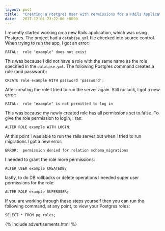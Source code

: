 ```yaml
---
layout: post
title:  "Creating a Postgres User with Permissions for a Rails Application"
date:   2017-12-01 23:22:00 +0000
---
```


I recently started working on a new Rails application, which was using Postgres. The project had a `database.yml` file checked into source control. When trying to run the app, I got an error:

```
FATAL:  role "example" does not exist
```

This was because I did not have a role with the same name as the role specified in the `database.yml`. The following Postgres command creates a role (and password):

```
CREATE role example WITH password 'password';
```

After creating the role I tried to run the server again. Still no luck, I got a new error:

```
FATAL:  role "example" is not permitted to log in
```

This was because my newly created role has all permissions set to false. To give the role permission to login, I ran:

```
ALTER ROLE example WITH LOGIN;
```

At this point I was able to run the rails server but when I tried to run migrations I got a new error:

```
ERROR:  permission denied for relation schema_migrations
```

I needed to grant the role more permissions:

```
ALTER USER example CREATEDB;
```

lastly, to do DB rollbacks or delete operations I needed super user permissions for the role:

```
ALTER ROLE example SUPERUSER;
```

If you are working through these steps yourself then you can run the following command, at any point, to view your Postgres roles:

```
SELECT * FROM pg_roles;
```

{% include advertisements.html %}
